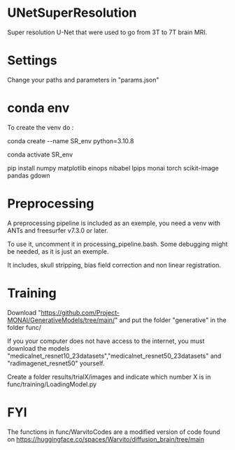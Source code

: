 # UNetSuperResolution
Super resolution U-Net that were used to go from 3T to 7T brain MRI. 

# Settings 
Change your paths and parameters in "params.json"

# conda env 
To create the venv do :

conda create --name SR_env python=3.10.8

conda activate SR_env

pip install numpy matplotlib einops nibabel lpips monai torch scikit-image pandas gdown 


# Preprocessing
A preprocessing pipeline is included as an exemple, you need a venv with ANTs and freesurfer v7.3.0 or later.

To use it, uncomment it in processing_pipeline.bash. Some debugging might be needed, as it is just an exemple. 

It includes, skull stripping, bias field correction and non linear registration.

# Training 
Download "https://github.com/Project-MONAI/GenerativeModels/tree/main/" and put the folder "generative" in the folder func/

If you your computer does not have access to the internet, you must download the models "medicalnet_resnet10_23datasets","medicalnet_resnet50_23datasets" and "radimagenet_resnet50" yourself.

Create a folder results/trialX/images and indicate which number X is in func/training/LoadingModel.py


# FYI
The functions in func/WarvitoCodes are a modified version of code found on https://huggingface.co/spaces/Warvito/diffusion_brain/tree/main

